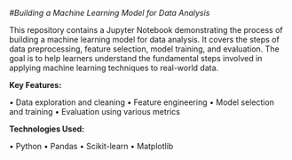 *#Building a Machine Learning Model for Data Analysis*

This repository contains a Jupyter Notebook demonstrating the process of building a machine learning model for data analysis. It covers the steps of data preprocessing, feature selection, model training, and evaluation. The goal is to help learners understand the fundamental steps involved in applying machine learning techniques to real-world data.

**Key Features:**

• Data exploration and cleaning
• Feature engineering
• Model selection and training
• Evaluation using various metrics

**Technologies Used:**

• Python
• Pandas
• Scikit-learn
• Matplotlib
